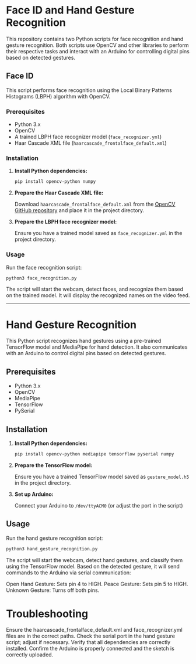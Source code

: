 # Face ID and Hand Gesture Recognition

This repository contains two Python scripts for face recognition and hand gesture recognition. Both scripts use OpenCV and other libraries to perform their respective tasks and interact with an Arduino for controlling digital pins based on detected gestures.

## Face ID

This script performs face recognition using the Local Binary Patterns Histograms (LBPH) algorithm with OpenCV.

### Prerequisites

- Python 3.x
- OpenCV
- A trained LBPH face recognizer model (`face_recognizer.yml`)
- Haar Cascade XML file (`haarcascade_frontalface_default.xml`)

### Installation

1. **Install Python dependencies:**

    ```bash
    pip install opencv-python numpy
    ```

2. **Prepare the Haar Cascade XML file:**

    Download `haarcascade_frontalface_default.xml` from the [OpenCV GitHub repository](https://github.com/opencv/opencv/tree/master/data/haarcascades) and place it in the project directory.

3. **Prepare the LBPH face recognizer model:**

    Ensure you have a trained model saved as `face_recognizer.yml` in the project directory.

### Usage

Run the face recognition script:

```bash
python3 face_recognition.py
```
The script will start the webcam, detect faces, and recognize them based on the trained model. It will display the recognized names on the video feed.

-------------------------------------------------------------------------------------------------------------------------------------------------------------------------------------------------------------------

# Hand Gesture Recognition

This Python script recognizes hand gestures using a pre-trained TensorFlow model and MediaPipe for hand detection. It also communicates with an Arduino to control digital pins based on detected gestures.

## Prerequisites

- Python 3.x
- OpenCV
- MediaPipe
- TensorFlow
- PySerial

## Installation

1. **Install Python dependencies:**

    ```bash
    pip install opencv-python mediapipe tensorflow pyserial numpy
    ```

2. **Prepare the TensorFlow model:**

    Ensure you have a trained TensorFlow model saved as `gesture_model.h5` in the project directory.

3. **Set up Arduino:**

    Connect your Arduino to `/dev/ttyACM0` (or adjust the port in the script) 

## Usage

Run the hand gesture recognition script:

```bash
python3 hand_gesture_recognition.py
```
The script will start the webcam, detect hand gestures, and classify them using the TensorFlow model. Based on the detected gesture, it will send commands to the Arduino via serial communication:

Open Hand Gesture: Sets pin 4 to HIGH.
Peace Gesture: Sets pin 5 to HIGH.
Unknown Gesture: Turns off both pins.

# Troubleshooting

Ensure the haarcascade_frontalface_default.xml and face_recognizer.yml files are in the correct paths.
Check the serial port in the hand gesture script; adjust if necessary.
Verify that all dependencies are correctly installed.
Confirm the Arduino is properly connected and the sketch is correctly uploaded.
